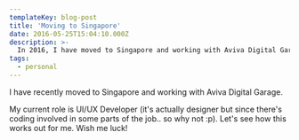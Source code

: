 ```yaml
---
templateKey: blog-post
title: 'Moving to Singapore'
date: 2016-05-25T15:04:10.000Z
description: >-
  In 2016, I have moved to Singapore and working with Aviva Digital Garage.
tags:
  - personal
---
```

I have recently moved to Singapore and working with Aviva Digital Garage.

My current role is UI/UX Developer (it's actually designer but since there's coding involved in some parts of the job.. so why not :p). Let's see how this works out for me. Wish me luck!